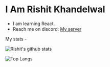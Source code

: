 # I Am Rishit Khandelwal

- I am learning React.
- Reach me on discord: [My server](https://discord.gg/aTsd2YKGyH)

My stats -

![Rishit's github stats](https://github-readme-stats.vercel.app/api?username=rishit-khandelwal)

![Top Langs](https://github-readme-stats.vercel.app/api/top-langs/?username=rishit-khandelwal)


<!--
**rishit-khandelwal/rishit-khandelwal** is a ✨ _special_ ✨ repository because its `README.md` (this file) appears on your GitHub profile.

Here are some ideas to get you started:

- 🔭 I’m currently working on ...
- 🌱 I’m currently learning ... React & Rust!
- 👯 I’m looking to collaborate on anything!
- 🤔 I’m looking for help with ...
- 💬 Ask me about ...
- 📫 How to reach me: ...
- 😄 Pronouns: ...
- ⚡ Fun fact: ...
-->
